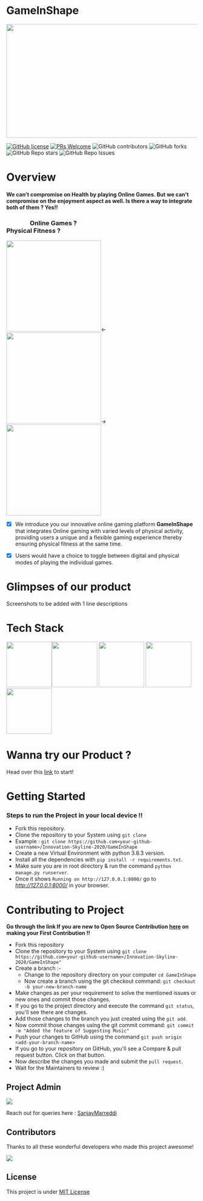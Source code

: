 # GameInShape

<img  algin="center" src = "https://user-images.githubusercontent.com/57671048/113188288-7c5a7a80-9277-11eb-85d3-83250def2e47.png" height="300" width="700">

[![GitHub license](https://img.shields.io/github/license/Naereen/StrapDown.js.svg)](https://github.com/Naereen/StrapDown.js/blob/master/LICENSE)
[![PRs Welcome](https://img.shields.io/badge/PRs-welcome-brightgreen.svg?style=flat-square)](http://makeapullrequest.com)
![GitHub contributors](https://img.shields.io/github/contributors-anon/Innovation-Skyline-2020/GameInShape?style=social)
![GitHub forks](https://img.shields.io/github/forks/Innovation-Skyline-2020/GameInShape?style=social)
![GitHub Repo stars](https://img.shields.io/github/stars/Innovation-Skyline-2020/GameInShape?style=social)
![GitHub Repo Issues](https://img.shields.io/github/issues/Innovation-Skyline-2020/GameInShape?style=social)


# Overview

#### We can’t compromise on Health by playing Online Games. But we can’t compromise on the enjoyment aspect as well. Is there a way to integrate both of them ? Yes!!
###   &nbsp;   &nbsp; &nbsp;   &nbsp; &nbsp;   &nbsp; &nbsp;   &nbsp;       Online Games ?  &nbsp;   &nbsp;   &nbsp;   &nbsp;   &nbsp;     &nbsp;   &nbsp;   &nbsp;   &nbsp;   &nbsp;        &nbsp;   &nbsp;   &nbsp;   &nbsp;   &nbsp;     &nbsp;   &nbsp;   &nbsp;   &nbsp;   &nbsp;  &nbsp;   &nbsp;   &nbsp;   &nbsp;   &nbsp;     &nbsp;   &nbsp;   &nbsp;   &nbsp;   &nbsp;  &nbsp;   &nbsp;   &nbsp;     Physical Fitness ?

<img  src = "https://user-images.githubusercontent.com/57671048/113169144-f0d6ee80-9262-11eb-819b-2734402acd56.jpg" height="240" width="250">&#8592;<img  src = "https://user-images.githubusercontent.com/57671048/113170019-cc2f4680-9263-11eb-96ec-0864125e5fcb.jpg" height="240" width="250">&#8594;
<img  src = "https://user-images.githubusercontent.com/57671048/113169227-064c1880-9263-11eb-9828-886781239838.jpg" height="240" width="250">





- [x]  We introduce you our innovative online gaming platform **GameInShape** that integrates Online gaming with varied levels of physical activity, providing users 
a unique and a flexible gaming experience thereby ensuring physical fitness at the same time. 

- [x]  Users would have a choice to toggle between digital and physical modes of playing the individual games.

# Glimpses of our product

Screenshots to be added with 1 line descriptions

# Tech Stack 
<img  src = "https://user-images.githubusercontent.com/57671048/113174346-e8cd7d80-9267-11eb-8038-b72f052d6b4a.png" height="120" width="120"><img  src = "https://user-images.githubusercontent.com/57671048/113174329-e4a16000-9267-11eb-8c96-30eef326a2a5.png" height="120" width="120">
<img  src = "https://user-images.githubusercontent.com/57671048/113174366-ecf99b00-9267-11eb-9314-a2007d8c8057.png" height="120" width="120">
<img  src = "https://user-images.githubusercontent.com/57671048/113174370-ed923180-9267-11eb-84c3-8df64f1bf5bf.jpeg" height="120" width="120">
<img  src = "https://user-images.githubusercontent.com/57671048/113174349-e9661400-9267-11eb-99ed-718dd1e5f78a.png" height="120" width="120">

# Wanna try our Product ? 
Head over this [link]() to start! 

# Getting Started
###  Steps to run the Project in your local device !!
- Fork this repository.
- Clone the repository to your System using `git clone`
- Example : `git clone https://github.com<your-github-username>/Innovation-Skyline-2020/GameInShape`
- Create a new Virtual Environment with python 3.8.3 version.
- Install all the dependencies with `pip install -r requirements.txt`.
- Make sure you are in root directory & run the command `python manage.py runserver`. 
- Once it shows `Running on http://127.0.0.1:8000/` go to *http://127.0.0.1:8000/* in your browser. 


# Contributing to Project
**Go through the link If you are new to Open Source Contribution [here](https://github.com/firstcontributions/first-contributions) on making your First Contribution !!**
- Fork this repository
- Clone the repository to your System using `git clone https://github.com<your-github-username>/Innovation-Skyline-2020/GameInShape"`
- Create a branch :-
   - Change to the repository directory on your computer `cd GameInShape`
   - Now create a branch using the git checkout command: `git checkout -b your-new-branch-name`
- Make changes as per your requirement to solve the mentioned issues or new ones and commit those changes.
- If you go to the project directory and execute the command `git status`, you'll see there are changes. 
- Add those changes to the branch you just created using the `git add`. 
- Now commit those changes using the git commit command: `git commit -m "Added the feature of Suggesting Music"`
- Push your changes to GitHub using the command `git push origin <add-your-branch-name>`
- If you go to your repository on GitHub, you'll see a Compare & pull request button. Click on that button.
- Now describe the changes you made and submit the `pull request`.
- Wait for the Maintainers to review :)

## Project Admin


[![](https://github.com/SanjayMarreddi.png?size=80)](https://github.com/SanjayMarreddi)

Reach out for queries here : [SanjayMarreddi](https://www.linkedin.com/in/sanjaymarreddi/)

## Contributors
Thanks to all these wonderful developers who made this project awesome!
<!-- If you click on the image it would take to your GitHub profile -->
<!-- ALL-CONTRIBUTORS-LIST:START - Do not remove or modify this section -->
<!-- prettier-ignore-start -->
<!-- markdownlint-disable -->

<a href="https://github.com/Innovation-Skyline-2020/GameInShape/graphs/contributors">
  <img src="https://contrib.rocks/image?repo=Innovation-Skyline-2020/GameInShape" />
</a>


## License
This project is under [MIT License](/LICENSE) 


